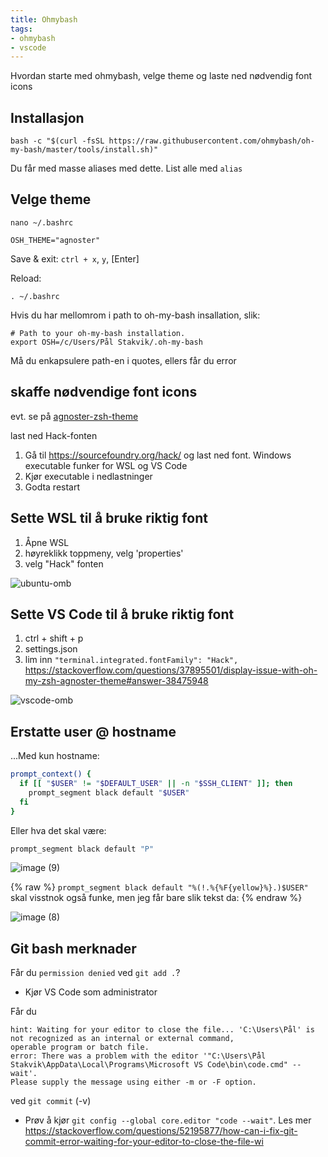 ```yaml
---
title: Ohmybash
tags:
- ohmybash
- vscode
---
```


Hvordan starte med ohmybash, velge theme og laste ned nødvendig font icons

## Installasjon
```
bash -c "$(curl -fsSL https://raw.githubusercontent.com/ohmybash/oh-my-bash/master/tools/install.sh)"
```

Du får med masse aliases med dette. List alle med `alias`

## Velge theme

```
nano ~/.bashrc
```

```
OSH_THEME="agnoster"
```

Save & exit: `ctrl + x`, `y`, [Enter]

Reload:
```
. ~/.bashrc
```

Hvis du har mellomrom i path to oh-my-bash insallation, slik:
```
# Path to your oh-my-bash installation.
export OSH=/c/Users/Pål Stakvik/.oh-my-bash
```
Må du enkapsulere path-en i quotes, ellers får du error

## skaffe nødvendige font icons
evt. se på [agnoster-zsh-theme](https://github.com/agnoster/agnoster-zsh-theme)

last ned Hack-fonten

1. Gå til https://sourcefoundry.org/hack/ og last ned font. Windows executable funker for WSL og VS Code
2. Kjør executable i nedlastninger
3. Godta restart

## Sette WSL til å bruke riktig font
1. Åpne WSL
2. høyreklikk toppmeny, velg 'properties'
3. velg "Hack" fonten 

![ubuntu-omb](https://user-images.githubusercontent.com/39744024/168896635-0ca7ddee-5db2-4150-b6d5-b0e7fa985a74.jpg)

## Sette VS Code til å bruke riktig font
1. ctrl + shift + p
2. settings.json
3. lim inn `"terminal.integrated.fontFamily": "Hack",`
https://stackoverflow.com/questions/37895501/display-issue-with-oh-my-zsh-agnoster-theme#answer-38475948

![vscode-omb](https://user-images.githubusercontent.com/39744024/168896674-b5a60383-fda4-4546-ad14-b0831b1868e4.jpg)

## Erstatte user @ hostname

...Med kun hostname:

```bash
prompt_context() {
  if [[ "$USER" != "$DEFAULT_USER" || -n "$SSH_CLIENT" ]]; then
    prompt_segment black default "$USER"
  fi
}
```

Eller hva det skal være:
```bash
prompt_segment black default "P"
```

![image (9)](https://user-images.githubusercontent.com/39744024/170105030-332eb3b1-0e1f-4168-94d7-8ace2691c10f.png)


{% raw %}
`prompt_segment black default "%(!.%{%F{yellow}%}.)$USER"` skal visstnok også funke, men jeg får bare slik tekst da:
{% endraw %}

![image (8)](https://user-images.githubusercontent.com/39744024/170105045-b518e8f6-d73f-4ee0-9081-cf7c9c140ffa.png)


## Git bash merknader

Får du `permission denied` ved `git add .`?
- Kjør VS Code som administrator

Får du
```
hint: Waiting for your editor to close the file... 'C:\Users\Pål' is not recognized as an internal or external command,
operable program or batch file.
error: There was a problem with the editor '"C:\Users\Pål Stakvik\AppData\Local\Programs\Microsoft VS Code\bin\code.cmd" --wait'.
Please supply the message using either -m or -F option.
```
ved `git commit` (-v)
- Prøv å kjør `git config --global core.editor "code --wait"`. Les mer https://stackoverflow.com/questions/52195877/how-can-i-fix-git-commit-error-waiting-for-your-editor-to-close-the-file-wi



